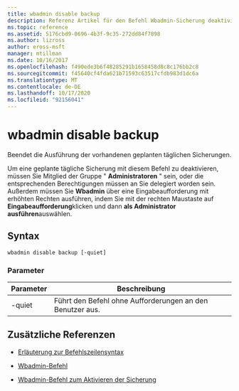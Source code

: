 ```yaml
---
title: wbadmin disable backup
description: Referenz Artikel für den Befehl Wbadmin-Sicherung deaktivieren, der die Ausführung der vorhandenen geplanten täglichen Sicherungen beendet.
ms.topic: reference
ms.assetid: 5176cbd9-0696-4b3f-9c35-272dd84f7898
ms.author: lizross
author: eross-msft
manager: mtillman
ms.date: 10/16/2017
ms.openlocfilehash: f490ede3b6f48285291b1658458d8c8c176bb2c8
ms.sourcegitcommit: f45640cf4fda621b71593c63517cfdb983d1dc6a
ms.translationtype: MT
ms.contentlocale: de-DE
ms.lasthandoff: 10/17/2020
ms.locfileid: "92156041"
---
```

# <a name="wbadmin-disable-backup"></a>wbadmin disable backup

Beendet die Ausführung der vorhandenen geplanten täglichen Sicherungen.

Um eine geplante tägliche Sicherung mit diesem Befehl zu deaktivieren, müssen Sie Mitglied der Gruppe " **Administratoren** " sein, oder die entsprechenden Berechtigungen müssen an Sie delegiert worden sein. Außerdem müssen Sie **Wbadmin** über eine Eingabeaufforderung mit erhöhten Rechten ausführen, indem Sie mit der rechten Maustaste auf **Eingabeaufforderung**klicken und dann **als Administrator ausführen**auswählen.

## <a name="syntax"></a>Syntax

```
wbadmin disable backup [-quiet]
```

### <a name="parameters"></a>Parameter

| Parameter | Beschreibung |
|--|--|
| -quiet | Führt den Befehl ohne Aufforderungen an den Benutzer aus. |

## <a name="additional-references"></a>Zusätzliche Referenzen

- [Erläuterung zur Befehlszeilensyntax](command-line-syntax-key.md)

- [Wbadmin-Befehl](wbadmin.md)

- [Wbadmin-Befehl zum Aktivieren der Sicherung](wbadmin-enable-backup.md)